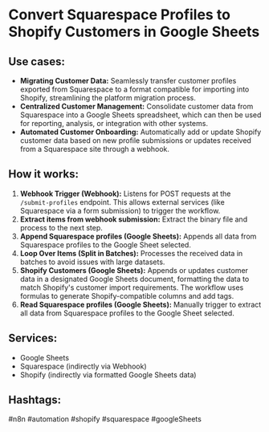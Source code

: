 # Convert Squarespace Profiles to Shopify Customers in Google Sheets

## Use cases:

- **Migrating Customer Data:** Seamlessly transfer customer profiles exported from Squarespace to a format compatible for importing into Shopify, streamlining the platform migration process.
- **Centralized Customer Management:** Consolidate customer data from Squarespace into a Google Sheets spreadsheet, which can then be used for reporting, analysis, or integration with other systems.
- **Automated Customer Onboarding:** Automatically add or update Shopify customer data based on new profile submissions or updates received from a Squarespace site through a webhook.

## How it works:

1.  **Webhook Trigger (Webhook):** Listens for POST requests at the `/submit-profiles` endpoint. This allows external services (like Squarespace via a form submission) to trigger the workflow.
2.  **Extract items from webhook submission:** Extract the binary file and process to the next step.
3.  **Append Squarespace profiles (Google Sheets):** Appends all data from Squarespace profiles to the Google Sheet selected.
4.  **Loop Over Items (Split in Batches):** Processes the received data in batches to avoid issues with large datasets.
5.  **Shopify Customers (Google Sheets):** Appends or updates customer data in a designated Google Sheets document, formatting the data to match Shopify's customer import requirements. The workflow uses formulas to generate Shopify-compatible columns and add tags.
6.  **Read Squarespace profiles (Google Sheets):** Manually trigger to extract all data from Squarespace profiles to the Google Sheet selected.

## Services:

-   Google Sheets
-   Squarespace (indirectly via Webhook)
-   Shopify (indirectly via formatted Google Sheets data)

## Hashtags:

#n8n #automation #shopify #squarespace #googleSheets
